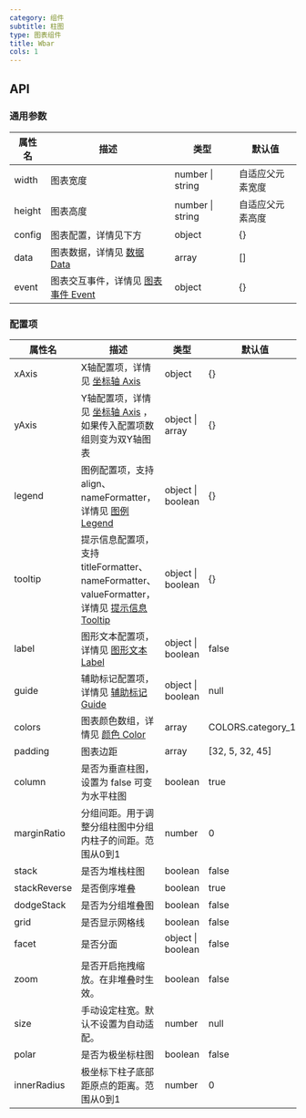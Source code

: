 ```yaml
---
category: 组件
subtitle: 柱图
type: 图表组件
title: Wbar
cols: 1
---
```



## API

### 通用参数

| 属性名    | 描述                                       | 类型               | 默认值      |
| ------ | ---------------------------------------- | ---------------- | -------- |
| width  | 图表宽度                                     | number \| string | 自适应父元素宽度 |
| height | 图表高度                                     | number \| string | 自适应父元素高度 |
| config | 图表配置，详情见下方                               | object           | {}       |
| data   | 图表数据，详情见 [数据 Data](http://aisc.alibaba-inc.com/site/pc#/cate/4/page/140) | array            | []       |
| event  | 图表交互事件，详情见 [图表事件 Event](http://aisc.alibaba-inc.com/site/pc#/cate/4/page/145) | object           | {}       |

### 配置项

| 属性名       | 描述                                                         | 类型              | 默认值             |
| ------------ | ------------------------------------------------------------ | ----------------- | ------------------ |
| xAxis        | X轴配置项，详情见 [坐标轴 Axis](http://aisc.alibaba-inc.com/site/pc#/cate/4/page/141) | object            | {}                 |
| yAxis        | Y轴配置项，详情见 [坐标轴 Axis](http://aisc.alibaba-inc.com/site/pc#/cate/4/page/141) ，如果传入配置项数组则变为双Y轴图表 | object \| array   | {}                 |
| legend       | 图例配置项，支持 align、nameFormatter，详情见 [图例 Legend](http://aisc.alibaba-inc.com/site/pc#/cate/4/page/142) | object \| boolean | {}                 |
| tooltip      | 提示信息配置项，支持 titleFormatter、nameFormatter、valueFormatter，详情见 [提示信息 Tooltip](http://aisc.alibaba-inc.com/site/pc#/cate/4/page/143) | object \| boolean | {}                 |
| label | 图形文本配置项，详情见 [图形文本 Label](http://aisc.alibaba-inc.com/site/pc#/cate/4/page/286) | object \| boolean | false             |
| guide        | 辅助标记配置项，详情见 [辅助标记 Guide](http://aisc.alibaba-inc.com/site/pc#/cate/4/page/144) | object \| boolean | null               |
| colors       | 图表颜色数组，详情见 [颜色 Color](http://aisc.alibaba-inc.com/site/pc#/cate/4/page/149) | array             | COLORS.category_12 |
| padding      | 图表边距                                                     | array             | [32, 5, 32, 45]    |
| column       | 是否为垂直柱图，设置为 false 可变为水平柱图                  | boolean           | true               |
| marginRatio  | 分组间距。用于调整分组柱图中分组内柱子的间距。范围从0到1     | number            | 0                  |
| stack        | 是否为堆栈柱图                                               | boolean           | false              |
| stackReverse | 是否倒序堆叠                                                 | boolean           | true               |
| dodgeStack   | 是否为分组堆叠图                                             | boolean           | false              |
| grid         | 是否显示网格线                                               | boolean           | false              |
| facet        | 是否分面                                                     | object \| boolean | false              |
| zoom         | 是否开启拖拽缩放。在非堆叠时生效。                           | boolean           | false              |
| size         | 手动设定柱宽。默认不设置为自动适配。                         | number            | null               |
| polar        | 是否为极坐标柱图                                          | boolean           | false              |
| innerRadius  | 极坐标下柱子底部距原点的距离。范围从0到1                      | number            | 0                  |
